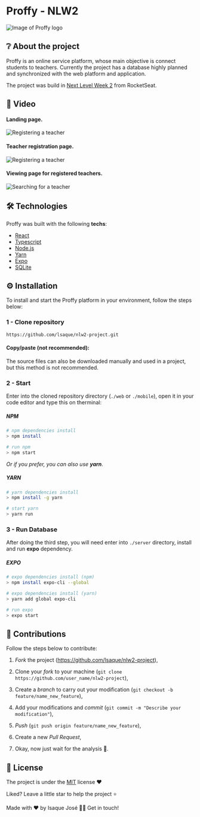 # Proffy - NLW2

![Image of Proffy logo](https://raw.githubusercontent.com/lsaque/README/master/.github/Proffy-logo.png?token=AQFR7ACXHRLPFVAV63NXBXK74NNRU)

## ❔ About the project

Proffy is an online service platform, whose main objective is connect students to teachers.
Currently the project has a database highly planned and synchronized with the web platform and application.

The project was build in [Next Level Week 2](https://nextlevelweek.com/episodios/omnistack/2/edicao/2) from RocketSeat.

## 📸 Video

#### Landing page.
![Registering a teacher](https://raw.githubusercontent.com/lsaque/README/master/.github/website.png?token=AQFR7AF32BUXUMYZEOEOPYK74NNR6)

#### Teacher registration page.
![Registering a teacher](https://raw.githubusercontent.com/lsaque/README/master/.github/Proffy-gif-1.gif?token=AQFR7AFHICU2G6NQN2IIASC74NNRC)

#### Viewing page for registered teachers.
![Searching for a teacher](https://raw.githubusercontent.com/lsaque/README/master/.github/Proffy-gif-2.gif?token=AQFR7AA2CEDDOIMWJJPIZO274NNRK)

## 🛠 Technologies

Proffy was built with the following **techs**:

- [React](https://pt-br.reactjs.org/)
- [Typescript](https://www.typescriptlang.org/)
- [Node.js](https://nodejs.org/en/)
- [Yarn](https://yarnpkg.com/)
- [Expo](https://expo.io/)
- [SQLite](https://www.sqlite.org/index.html)


## ⚙  Installation

To install and start the Proffy platform in your environment, follow the steps below:

### 1 - Clone repository

```
https://github.com/lsaque/nlw2-project.git
```

#### **Copy/paste (not recommended):**

The source files can also be downloaded manually and used in a project, but this method is not recommended. 

### 2 - Start 

Enter into the cloned repository directory (`./web` or `./mobile`), open it in your code editor and type this on therminal:

##### NPM

```bash
# npm dependencies install
> npm install 

# run npm
> npm start
```
*Or if you prefer, you can also use **yarn***.

##### YARN

```bash
# yarn dependencies install
> npm install -g yarn

# start yarn
> yarn run
```

### 3 - Run Database

After doing the third step,  you will need enter into `./server` directory, install and run **expo** dependency.

##### EXPO

```bash
# expo dependencies install (npm)
> npm install expo-cli --global

# expo dependencies install (yarn)
> yarn add global expo-cli

# run expo
> expo start
```

## 🤝 Contributions

Follow the steps below to contribute:

1. *Fork* the project (<https://github.com/lsaque/nlw2-project>),

2. Clone your *fork* to your machine (`git clone https://github.com/user_name/nlw2-project`),

3. Create a *branch* to carry out your modification (`git checkout -b feature/name_new_feature`),

4. Add your modifications and *commit* (`git commit -m "Describe your modification"`),

5. *Push* (`git push origin feature/name_new_feature`),

6. Create a new *Pull Request*,

7. Okay, now just wait for the analysis 🚀.

## 📜 License

The project is under the [MIT](./LICENSE) license  ❤️ 

Liked? Leave a little star to help the project ⭐

Made with ❤️ by Isaque José 👋🏽 Get in touch!



